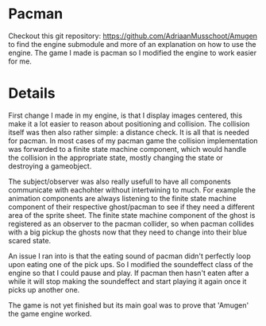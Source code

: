 # Pacman
Checkout this git repository: https://github.com/AdriaanMusschoot/Amugen to find the engine submodule and more of an explanation on how to use the engine.
The game I made is pacman so I modified the engine to work easier for me.

# Details
First change I made in my engine, is that I display images centered, this make it a lot easier to reason about positioning and collision.
The collision itself was then also rather simple: a distance check. It is all that is needed for pacman.
In most cases of my pacman game the collision implementation was forwarded to a finite state machine component, which would handle the collision in the appropriate state, mostly changing the state or destroying a gameobject.

The subject/observer was also really usefull to have all components communicate with eachohter without intertwining to much.
For example the animation components are always listening to the finite state machine component of their respective ghost/pacman to see if they need a different area of the sprite sheet. 
The finite state machine component of the ghost is registered as an observer to the pacman collider, so when pacman collides with a big pickup the ghosts now that they need to change into their blue scared state.

An issue I ran into is that the eating sound of pacman didn't perfectly loop upon eating one of the pick ups. So I modified the soundeffect class of the engine so that I could pause and play.
If pacman then hasn't eaten after a while it will stop making the soundeffect and start playing it again once it picks up another one.

The game is not yet finished but its main goal was to prove that 'Amugen' the game engine worked.
